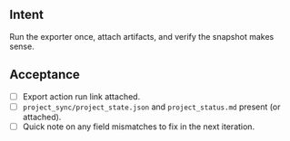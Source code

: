 <!--
title: chore: Test3-Phase 1A — perform first manual export
labels: ["test","chore","CI/CD-phase:phase-1a"]
uid: test3-solo-ci-cd-phase1a-first-export

# Project field mappings (exact names from our Project policy):
project: "test"
-->

## Intent

Run the exporter once, attach artifacts, and verify the snapshot makes sense.

## Acceptance

- [ ] Export action run link attached.
- [ ] `project_sync/project_state.json` and `project_status.md` present (or attached).
- [ ] Quick note on any field mismatches to fix in the next iteration.
